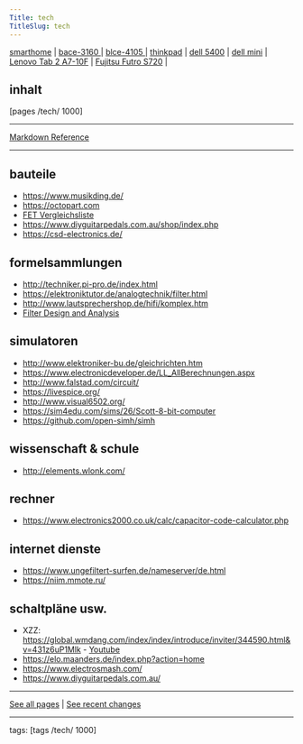 ```yaml
---
Title: tech
TitleSlug: tech
---
```


[smarthome](/tech/smarthome-setup) | 
[bace-3160 ](/tech/gb-bace-3160) | 
[blce-4105 ](/tech/gb-blce-4105) | 
[thinkpad](/tech/thinkpad-x250) | 
[dell 5400](/tech/hackintosh-dell-5400) | 
[dell mini](/tech/dell-inspiron-mini-10v-1011) |    
[Lenovo Tab 2 A7-10F](/tech/lenovo-tab-2-a7-10f) | 
[Fujitsu Futro S720](/tech/fujitsu-futro-s720) |    

## inhalt
[pages /tech/ 1000]    

--------     
[Markdown Reference](https://commonmark.org/help/)

--------

## bauteile

* https://www.musikding.de/
* https://octopart.com
* [FET Vergleichsliste](http://www.guitar-letter.de/Knowledge/Grundlagen/DieFETVergleichsliste.htm)
* https://www.diyguitarpedals.com.au/shop/index.php
* https://csd-electronics.de/

## formelsammlungen

- http://techniker.pi-pro.de/index.html
- https://elektroniktutor.de/analogtechnik/filter.html
- http://www.lautsprechershop.de/hifi/komplex.htm
- [Filter Design and Analysis](http://sim.okawa-denshi.jp/en/Fkeisan.htm)

## simulatoren

- http://www.elektroniker-bu.de/gleichrichten.htm
- https://www.electronicdeveloper.de/LL_AllBerechnungen.aspx
- http://www.falstad.com/circuit/
- https://livespice.org/
- http://www.visual6502.org/
- https://sim4edu.com/sims/26/Scott-8-bit-computer
- https://github.com/open-simh/simh

## wissenschaft & schule

- http://elements.wlonk.com/

## rechner

- https://www.electronics2000.co.uk/calc/capacitor-code-calculator.php

## internet dienste

* https://www.ungefiltert-surfen.de/nameserver/de.html
* https://niim.mmote.ru/

## schaltpläne usw.

* XZZ: https://global.wmdang.com/index/index/introduce/inviter/344590.html&v=431z6uP1Mlk - [Youtube](https://youtu.be/431z6uP1Mlk)
* https://elo.maanders.de/index.php?action=home 
* https://www.electrosmash.com/
* https://www.diyguitarpedals.com.au/

--------

[See all pages](/tech/special:pages/) | [See recent changes](/tech/special:changes/)    

--------

tags: [tags /tech/ 1000]